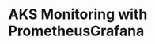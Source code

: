 # AKS Monitoring with PrometheusGrafana                                                                                                                                                                                                                                                                                                                  
